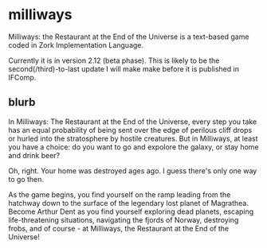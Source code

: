 # milliways
   Milliways: the Restaurant at the End of the Universe is a text-based game coded in Zork Implementation Language.
   
   Currently it is in version 2.12 (beta phase). This is likely to be the second(/third)-to-last update I will make make before it is published in IFComp.

## blurb
   In Milliways: The Restaurant at the End of the Universe, every step you take has an equal probability of being sent over the edge of perilous cliff drops or hurled into the stratosphere by hostile creatures. But in Milliways, at least you have a choice: do you want to go and expolore the galaxy, or stay home and drink beer?
   
   Oh, right. Your home was destroyed ages ago. I guess there's only one way to go then.
   
   As the game begins, you find yourself on the ramp leading from the hatchway down to the surface of the legendary lost planet of Magrathea. Become Arthur Dent as you find yourself exploring dead planets, escaping life-threatening situations, navigating the fjords of Norway, destroying frobs, and of course - at Milliways, the Restaurant at the End of the Universe!
